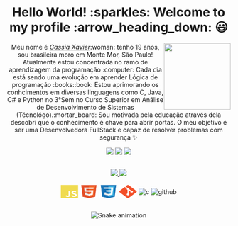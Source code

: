 <div>
  <h1 align="center"> Hello World! :sparkles:  Welcome to my profile :arrow_heading_down: 😃️ </h1>
</div>

<div style="display: inline_block">
<img align="right" src="blob:https://web.whatsapp.com/5dc858c3-78a8-45c4-a4ea-c1df423a954f" width="150" height="150" />
 
   <p align="center"> Meu nome é  <a href="linkedin.com/in/cássia-xavier-mendes-dos-santos"><i>Cassia Xavier</i></a>:woman: tenho 19 		anos, sou brasileira  moro em Monte Mor, São Paulo!
  	Atualmente estou concentrada no ramo de aprendizagem da programação :computer:
   	Cada dia está sendo uma evolução em aprender Lógica de programação :books::book:
   	Estou aprimorando os conhcimentos em diversas linguagens como C, Java, C# e Python no
   	3°Sem no Curso Superior em Análise de Desenvolvimento de Sistemas (Técnológo).:mortar_board:
   	Sou motivada pela educação através dela descobri que o conhecimento é chave para abrir portas.
   	O meu objetivo é ser uma Desenvolvedora FullStack e capaz de resolver problemas com segurança ✨ 
   </p>    
</div>

<div align="center"> 
  <a href="https://www.instagram.com/cassi.axavier/" target="_blank"><img src="https://img.shields.io/badge/-Instagram-%23E4405F?style=for-the-badge&logo=instagram&logoColor=white" target="_blank"></a>
  <a href = "mailto:xaviercassia560@gmail.com"><img src="https://img.shields.io/badge/-Gmail-%23333?style=for-the-badge&logo=gmail&logoColor=white" target="_blank"></a>
  <a href="linkedin.com/in/cássia-xavier-mendes-dos-santos" target="_blank"><img src="https://img.shields.io/badge/-LinkedIn-%230077B5?style=for-the-badge&logo=linkedin&logoColor=white" target="_blank"></a> 
</div>

##

<div align="center">
  <a href="https://github.com/CassiaXMS">
  <img height="150em" src="https://github-readme-stats.vercel.app/api?username=CassiaXMS&show_icons=true&theme=jolly&include_all_commits=true&count_private=true"/>
  <img height="150em" src="https://github-readme-stats.vercel.app/api/top-langs/?username=CassiaXMS&layout=compact&langs_count=7&theme=jolly"/>
  </a>
</div>

<div align="center" valign="top"><br>
  <img align="center" alt="Js" height="30" width="40" 		src="https://raw.githubusercontent.com/devicons/devicon/master/icons/javascript/javascript-plain.svg">
  <img align="center" alt="HTML" height="30" width="40" src="https://raw.githubusercontent.com/devicons/devicon/master/icons/html5/html5-original.svg">
  <img align="center" alt="CSS" height="30" width="40" src="https://raw.githubusercontent.com/devicons/devicon/master/icons/css3/css3-original.svg">
  <img align="center" alt="git" height="30" width="40" src="https://raw.githubusercontent.com/devicons/devicon/master/icons/git/git-original.svg"> 
  <img align="center" alt="c" height="30" width="40" 
src="https://cdn.jsdelivr.net/gh/devicons/devicon/icons/c/c-original.svg" />
  <img align="center" alt="github" height="30" width="40"
src="https://cdn.jsdelivr.net/gh/devicons/devicon/icons/github/github-original-wordmark.svg" />
</div>
  
  ##
  <div align="center">
  
  ![Snake animation](https://github.com/CassiaXMS/CassiaXMS/blob/output/github-contribution-grid-snake.svg)
  
</div>



    
 
  
  


 
 




